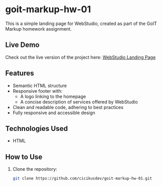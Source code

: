 # goit-markup-hw-01
This is a simple landing page for WebStudio, created as part of the GoIT Markup homework assignment.

## Live Demo
Check out the live version of the project here: [WebStudio Landing Page](https://cicikusdev.github.io/goit-markup-hw-01/)

## Features
- Semantic HTML structure
- Responsive footer with:
  - A logo linking to the homepage
  - A concise description of services offered by WebStudio
- Clean and readable code, adhering to best practices
- Fully responsive and accessible design

## Technologies Used
- HTML

## How to Use
1. Clone the repository:
   ```bash
   git clone https://github.com/cicikusdev/goit-markup-hw-01.git

